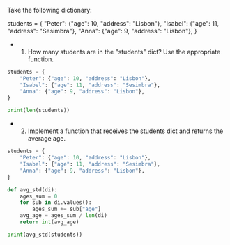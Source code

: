 Take the following dictionary:

students = {
    "Peter": {"age": 10, "address": "Lisbon"},
    "Isabel": {"age": 11, "address": "Sesimbra"},
    "Anna": {"age": 9, "address": "Lisbon"},
}

* 1. How many students are in the "students" dict? Use the appropriate function.

```python
students = {
    "Peter": {"age": 10, "address": "Lisbon"},
    "Isabel": {"age": 11, "address": "Sesimbra"},
    "Anna": {"age": 9, "address": "Lisbon"},
}

print(len(students))
```

* 2. Implement a function that receives the students dict and returns the average age.

```python
students = {
    "Peter": {"age": 10, "address": "Lisbon"},
    "Isabel": {"age": 11, "address": "Sesimbra"},
    "Anna": {"age": 9, "address": "Lisbon"},
}

def avg_std(di):
    ages_sum = 0
    for sub in di.values():
        ages_sum += sub["age"]
    avg_age = ages_sum / len(di)
    return int(avg_age)

print(avg_std(students))
```
